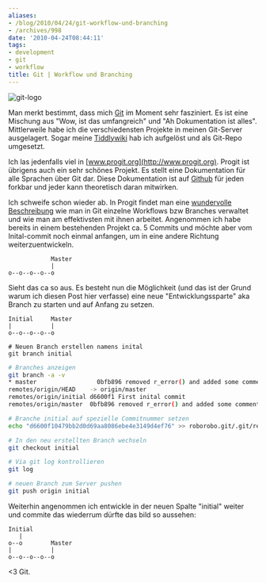 ```yaml
---
aliases:
- /blog/2010/04/24/git-workflow-und-branching
- /archives/998
date: '2010-04-24T08:44:11'
tags:
- development
- git
- workflow
title: Git | Workflow und Branching
---
```


![git-logo](/uploads/2010/02/git-logo.png)

Man merkt bestimmt, dass mich [Git](http://scm-git.org) im Moment sehr
fasziniert. Es ist eine Mischung aus "Wow, ist das umfangreich" und "Ah
Dokumentation ist alles". Mittlerweile habe ich die verschiedensten
Projekte in meinen Git-Server ausgelagert. Sogar meine
[Tiddlywiki](http://tiddlywiki.com) hab ich aufgelöst und als Git-Repo
umgesetzt.

Ich las jedenfalls viel in [www.progit.org](http://www.progit.org). Progit
ist übrigens auch ein sehr schönes Projekt. Es stellt eine Dokumentation
für alle Sprachen über Git dar. Diese Dokumentation ist auf
[Github](http://github.com/progit/progit) für jeden forkbar und jeder kann
theoretisch daran mitwirken.

Ich schweife schon wieder ab. In Progit findet man eine [wundervolle
Beschreibung](http://progit.org/book/ch3-4.html) wie man in Git einzelne
Workflows bzw Branches verwaltet und wie man am effektivsten mit ihnen
arbeitet. Angenommen ich habe bereits in einem bestehenden Projekt ca. 5
Commits und möchte aber vom Inital-commit noch einmal anfangen, um in eine
andere Richtung weiterzuentwickeln.

                Master
                |
    o--o--o--o--o

Sieht das ca so aus. Es besteht nun die Möglichkeit (und das ist der Grund
warum ich diesen Post hier verfasse) eine neue "Entwicklungssparte" aka
Branch zu starten und auf Anfang zu setzen.

    Initial     Master
    |           |
    o--o--o--o--o

```
# Neuen Branch erstellen namens inital
git branch initial
```

``` bash
# Branches anzeigen
git branch -a -v
* master                 0bfb896 removed r_error() and added some comments
remotes/origin/HEAD    -> origin/master
remotes/origin/initial d6600f1 First inital commit
remotes/origin/master  0bfb896 removed r_error() and added some comments
```

``` bash
# Branche initial auf spezielle Commitnummer setzen
echo "d6600f10479bb2d0d69aa8086ebe4e3149d4ef76" >> roborobo.git/.git/refs/heads/initial
```

``` bash
# In den neu erstellten Branch wechseln
git checkout initial
```

``` bash
# Via git log kontrollieren
git log
```

``` bash
# neuen Branch zum Server pushen
git push origin initial
```

Weiterhin angenommen ich entwickle in der neuen Spalte "initial" weiter und
commite das wiederrum dürfte das bild so aussehen:

    Initial
       |
    o--o        Master
    |           |
    o--o--o--o--o

<3 Git.
